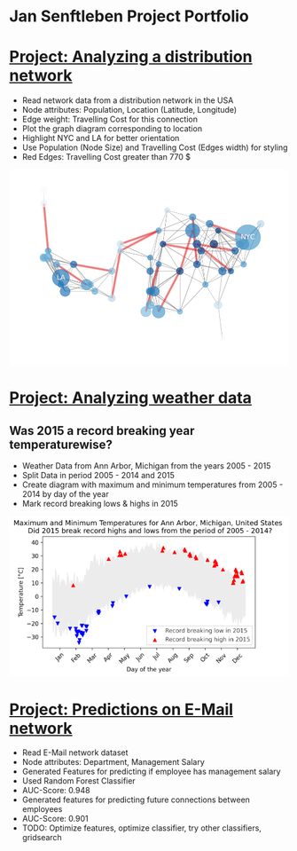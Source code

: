 # Jan Senftleben Project Portfolio


# [Project: Analyzing a distribution network](https://github.com/janS95/analyzing_a_distribution_network)

* Read network data from a distribution network in the USA
* Node attributes: Population, Location (Latitude, Longitude)
* Edge weight: Travelling Cost for this connection
* Plot the graph diagram corresponding to location
* Highlight NYC and LA for better orientation
* Use Population (Node Size) and Travelling Cost (Edges width) for styling
* Red Edges: Travelling Cost greater than 770 $

![alt text](images/network.png "Distribution Network")


# [Project: Analyzing weather data](https://github.com/janS95/analyzing_weather_data)
## Was 2015 a record breaking year temperaturewise?

* Weather Data from Ann Arbor, Michigan from the years 2005 - 2015
* Split Data in period 2005 - 2014 and 2015
* Create diagram with maximum and minimum temperatures from 2005 - 2014 by day of the year
* Mark record breaking lows & highs in 2015

![alt_text](images/weather_resized.png "Weather")


# [Project: Predictions on E-Mail network](https://github.com/janS95/predictions_on_email_network)

* Read E-Mail network dataset
* Node attributes: Department, Management Salary
* Generated Features for predicting if employee has management salary
* Used Random Forest Classifier
* AUC-Score: 0.948
* Generated features for predicting future connections between employees
* AUC-Score: 0.901
* TODO: Optimize features, optimize classifier, try other classifiers, gridsearch
